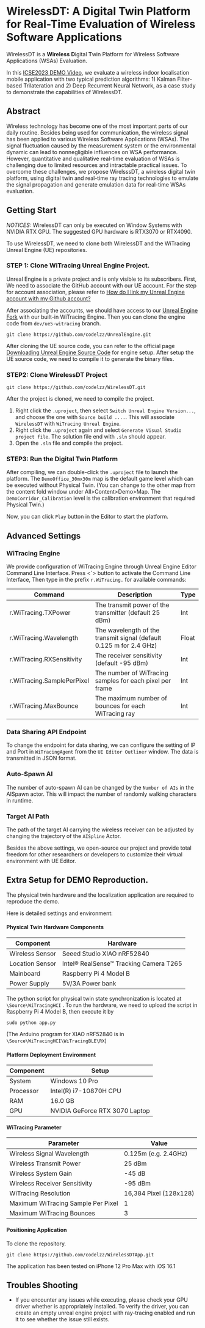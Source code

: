 # WirelessDT: A Digital Twin Platform for Real-Time Evaluation of Wireless Software Applications

WirelessDT is a **Wireless** **D**igital **T**win Platform for Wireless Software Applications (WSAs) Evaluation.

In this [ICSE2023 DEMO Video](https://youtu.be/9Kl-3jgMBUA), we evaluate a wireless indoor localisation mobile application with two typical prediction algorithms: 1) Kalman Filter-based Trilateration and 2) Deep Recurrent Neural Network, as a case study to demonstrate the capabilities of WirelessDT. 

## Abstract

Wireless technology has become one of the most important parts of our daily routine. Besides being used for communication, the wireless signal has been applied to various Wireless Software Applications (WSAs). The signal fluctuation caused by the measurement system or the environmental dynamic can lead to nonnegligible influences on WSA performance. However, quantitative and qualitative real-time evaluation of WSAs is challenging due to limited resources and intractable practical issues. To overcome these challenges, we propose WirelsssDT, a wireless digital twin platform, using digital twin and real-time ray tracing technologies to emulate the signal propagation and generate emulation data for real-time WSAs evaluation.

## Getting Start

*NOTICES:* WirelessDT can only be executed on Window Systems with NVIDIA RTX GPU. The suggested GPU hardware is RTX3070 or RTX4090.

To use WirelessDT, we need to clone both WirelessDT and the WiTracing Unreal Engine (UE) repositories.

### STEP 1: Clone WiTracing Unreal Engine Project.

Unreal Engine is a private project and is only visible to its subscribers. First, We need to associate the GitHub account with our UE account. For the step for account association, please refer to [How do I link my Unreal Engine account with my Github account?](https://www.epicgames.com/help/en-US/epic-accounts-c5719348850459/connect-accounts-c5719351300507/how-do-i-link-my-unreal-engine-account-with-my-github-account-a5720369784347)

After associating the accounts, we should have access to our [Unreal Engine Fork](https://github.com/codelzz/UnrealEngine/tree/dev/ue5-witracing) with our built-in WiTracing Engine. Then you can clone the engine code from `dev/ue5-witracing` branch.

```shell
git clone https://github.com/codelzz/UnrealEngine.git
```

After cloning the UE source code, you can refer to the official page [Downloading Unreal Engine Source Code](https://docs.unrealengine.com/5.1/en-US/downloading-unreal-engine-source-code/) for engine setup. After setup the UE source code, we need to compile it to generate the binary files.

### STEP2: Clone WirelessDT Project

```shell
git clone https://github.com/codelzz/WirelessDT.git
```

After the project is cloned, we need to compile the project. 

1. Right click the `.uproject`, then select  `Switch Unreal Engine Version...`, and choose the one with `Source build ....`. This will associate `WirelessDT` with `WiTracing Unreal Engine`. 
2. Right click the `.uproject`  again and select `Generate Visual Studio project file`. The solution file end with `.sln` should appear.
3. Open the `.sln` file and compile the project.

### STEP3: Run the Digital Twin Platform

After compiling, we can double-click the  `.uproject`  file to launch the platform. The `DemoOffice_30mx30m` map is the default game level which can be executed without Physical Twin. (You can change to the other map from the content fold window under All>Content>Demo>Map. The `DemoCorridor_Calibration` level is the calibration environment that required Physical Twin.)

Now, you can click `Play` button in the Editor to start the platform.

## Advanced Settings

### WiTracing Engine

We provide configuration of WiTracing Engine through Unreal Engine Editor Command Line Interface. Press <**\`**> button to activate the Command Line Interface, Then type in the prefix `r.WiTracing.` for available commands:

| Command                    | Description                                                  | Type  |
| -------------------------- | ------------------------------------------------------------ | ----- |
| r.WiTracing.TXPower        | The transmit power of the transmitter (default 25 dBm)       | Int   |
| r.WiTracing.Wavelength     | The wavelength of the transmit signal (default 0.125 m for 2.4 GHz) | Float |
| r.WiTracing.RXSensitivity  | The receiver sensitivity (default -95 dBm)                   | Int   |
| r.WiTracing.SamplePerPixel | The number of WiTracing samples for each pixel per frame     | Int   |
| r.WiTracing.MaxBounce      | The maximum number of bounces for each WiTracing ray         | Int   |

### Data Sharing API Endpoint

To change the endpoint for data sharing, we can configure the setting of IP and Port in `WiTracingAgent` from the `UE Editor Outliner` window. The data is transmitted in JSON format.

### Auto-Spawn AI

The number of auto-spawn AI can be changed by the `Number of AIs` in the AISpawn actor. This will impact the number of randomly walking characters in runtime.

### Target AI Path

The path of the target AI carrying the wireless receiver can be adjusted by changing the trajectory of the `AISpline` Actor.

Besides the above settings, we open-source our project and provide total freedom for other researchers or developers to customize their virtual environment with UE Editor.

## Extra Setup for DEMO Reproduction.

The physical twin hardware and the localization application are required to reproduce the demo.

Here is detailed settings and environment:

#### Physical Twin Hardware Components

| Component       | Hardware                               |
| --------------- | -------------------------------------- |
| Wireless Sensor | Seeed Studio XIAO nRF52840             |
| Location Sensor | Intel® RealSense™ Tracking Camera T265 |
| Mainboard       | Raspberry Pi 4 Model B                 |
| Power Supply    | 5V/3A Power bank                       |

The python script for physical twin state synchronization is located at `\Source\WiTracingHCI` . To run the hardware, we need to upload the script in Raspberry Pi 4 Model B, then execute it by 

```shell
sudo python app.py
```

(The Arduino program for XIAO nRF52840 is in `\Source\WiTracingHCI\WiTracingBLE\RX`)

#### Platform Deployment Environment

| Component | Setup                          |
| --------- | ------------------------------ |
| System    | Windows 10 Pro                 |
| Processor | Intel(R) i7-10870H CPU         |
| RAM       | 16.0 GB                        |
| GPU       | NVIDIA GeForce RTX 3070 Laptop |

#### WiTracing Parameter

| Parameter                          | Value                  |
| ---------------------------------- | ---------------------- |
| Wireless Signal Wavelength         | 0.125m (e.g. 2.4GHz)   |
| Wireless Transmit Power            | 25 dBm                 |
| Wireless System Gain               | -45 dB                 |
| Wireless Receiver Sensitivity      | -95 dBm                |
| WiTracing Resolution               | 16,384 Pixel (128x128) |
| Maximum WiTracing Sample Per Pixel | 1                      |
| Maximum WiTracing Bounces          | 3                      |

#### Positioning Application

To clone the repository.

```shell
git clone https://github.com/codelzz/WirelessDTApp.git
```

The application has been tested on iPhone 12 Pro Max with iOS 16.1



## Troubles Shooting

* If you encounter any issues while executing, please check your GPU driver whether is appropriately installed. To verify the driver, you can create an empty unreal engine project with ray-tracing enabled and run it to see whether the issue still exists.
